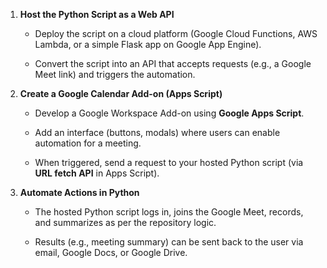 
1. **Host the Python Script as a Web API**
    
    - Deploy the script on a cloud platform (Google Cloud Functions, AWS Lambda, or a simple Flask app on Google App Engine).
        
    - Convert the script into an API that accepts requests (e.g., a Google Meet link) and triggers the automation.
        
2. **Create a Google Calendar Add-on (Apps Script)**
    
    - Develop a Google Workspace Add-on using **Google Apps Script**.
        
    - Add an interface (buttons, modals) where users can enable automation for a meeting.
        
    - When triggered, send a request to your hosted Python script (via **URL fetch API** in Apps Script).
        
3. **Automate Actions in Python**
    
    - The hosted Python script logs in, joins the Google Meet, records, and summarizes as per the repository logic.
        
    - Results (e.g., meeting summary) can be sent back to the user via email, Google Docs, or Google Drive.